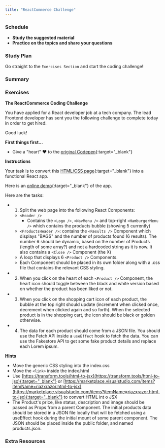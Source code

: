 ```yaml
---
title: "ReactCommerce Challenge"
---
```


### Schedule

  - **Study the suggested material**
  - **Practice on the topics and share your questions**

### Study Plan

  Go straight to the `Exercises Section` and start the coding challenge!

### Summary

### Exercises

  **The ReactCommerce Coding Challenge**

  You have applied for a React developer job at a tech company. The lead Frontend developer has sent you the following challenge to complete today in order to get hired.

  Good luck!

  **First things first...**

  - Give a "heart" ❤️ to the [original Codepen](https://codepen.io/esco69/pen/pNXqXx){:target="_blank"}

  **Instructions**

  Your task is to convert this [HTML/CSS page](https://github.com/in-tech-gration/WDX-180/blob/main/curriculum/week23/assets/day04/code/ReactCommerce.html){:target="_blank"} into a functional React app.

  Here is an [online demo](https://in-tech-gration.github.io/WDX-180/curriculum/modules/javascript/frameworks/react/exercises/react-commerce-challenge/final/){:target="_blank"} of the app.

  Here are the tasks:

  - 1. Split the web page into the following React Components:

    - `<Header />`
      - Contains the `<Logo />`, `<NavMenu />` and top-right `<HamburgerMenu />` which contains the products bubble (showing 5 currently)
    - `<ProductsHeader />`: contains the `<Results />` Component which displays "BAGS" and the number of products found (6 results). The number 6 should be dynamic, based on the number of Products (length of some array?) and not a hardcoded string as it is now. It also contains a `<Close />` Component (the X)
    - A loop that displays 6 `<Product />` Components.
    - Each Component should be placed in its own folder along with a .css file that contains the relevant CSS styling.

  - 2. When you click on the heart of each `<Product />` Component, the heart icon should toggle between the black and white version based on whether the product has been liked or not.
  - 3. When you click on the shopping cart icon of each product, the bubble at the top right should update (increment when clicked once, decrement when clicked again and so forth). When the selected product is in the shopping cart, the icon should be black or golden otherwise.
  - 4. The data for each product should come from a JSON file. You should use the Fetch API inside a `useEffect` hook to fetch the data. You can use the Fakestore API to get some fake product details and replace each Lorem ipsum.

  **Hints**

  - Move the generic CSS styling into the index.css
  - Move the `<link>` inside the index.html
  - Use [https://transform.tools/html-to-jsx](https://transform.tools/html-to-jsx){:target="_blank"} or [https://marketplace.visualstudio.com/items?itemName=riazxrazor.html-to-jsx](https://marketplace.visualstudio.com/items?itemName=riazxrazor.html-to-jsx){:target="_blank"} to convert HTML int o JSX
  - The Product's price, like status, description and image should be passed as Props from a parent Component. The initial products data should be stored in a JSON file locally that will be fetched using a useEffect hook during the initial mount of some parent component. The JSON should be placed inside the public folder, and named products.json.

### Extra Resources
